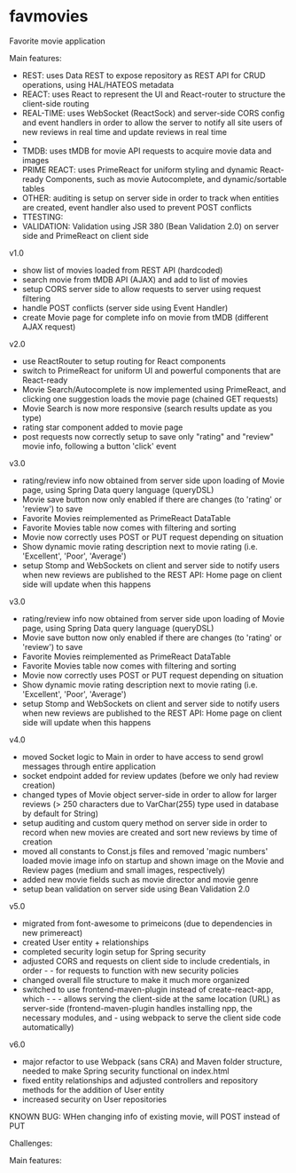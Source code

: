 # favmovies

Favorite movie application

Main features:
- REST: uses Data REST to expose repository as REST API for CRUD operations, using HAL/HATEOS metadata
- REACT: uses React to represent the UI and React-router to structure the client-side routing
- REAL-TIME: uses WebSocket (ReactSock) and server-side CORS config and event handlers in order to allow the server to notify all site users of new reviews in real time and update reviews in real time
- 
- TMDB: uses tMDB for movie API requests to acquire movie data and images
- PRIME REACT: uses PrimeReact for uniform styling and dynamic React-ready Components, such as movie Autocomplete, and dynamic/sortable tables
- OTHER: auditing is setup on server side in order to track when entities are created, event handler also used to prevent POST conflicts
- TTESTING: 
- VALIDATION: Validation using JSR 380 (Bean Validation 2.0) on server side and PrimeReact on client side

v1.0
- show list of movies loaded from REST API (hardcoded)
- search movie from tMDB API (AJAX) and add to list of movies
- setup CORS server side to allow requests to server using request filtering
- handle POST conflicts (server side using Event Handler)
- create Movie page for complete info on movie from tMDB (different AJAX request)

v2.0
- use ReactRouter to setup routing for React components
- switch to PrimeReact for uniform UI and powerful components that are React-ready
- Movie Search/Autocomplete is now implemented using PrimeReact, and clicking one suggestion loads the movie page (chained GET requests)
- Movie Search is now more responsive (search results update as you type)
- rating star component added to movie page
- post requests now correctly setup to save only "rating" and "review" movie info, following a button 'click' event

v3.0
- rating/review info now obtained from server side upon loading of Movie page, using Spring Data query language (queryDSL)
- Movie save button now only enabled if there are changes (to 'rating' or 'review') to save
- Favorite Movies reimplemented as PrimeReact DataTable
- Favorite Movies table now comes with filtering and sorting
- Movie now correctly uses POST or PUT request depending on situation
- Show dynamic movie rating description next to movie rating (i.e. 'Excellent', 'Poor', 'Average')
- setup Stomp and WebSockets on client and server side to notify users when new reviews are published to the REST API:
Home page on client side will update when this happens

v3.0

- rating/review info now obtained from server side upon loading of Movie page, using Spring Data query language (queryDSL)
- Movie save button now only enabled if there are changes (to 'rating' or 'review') to save
- Favorite Movies reimplemented as PrimeReact DataTable
- Favorite Movies table now comes with filtering and sorting
- Movie now correctly uses POST or PUT request depending on situation
- Show dynamic movie rating description next to movie rating (i.e. 'Excellent', 'Poor', 'Average')
- setup Stomp and WebSockets on client and server side to notify users when new reviews are published to the REST API: Home page on client side will update when this happens

v4.0

- moved Socket logic to Main in order to have access to send growl messages through entire application
- socket endpoint added for review updates (before we only had review creation)
- changed types of Movie object server-side in order to allow for larger reviews (> 250 characters due to VarChar(255) type used in database by default for String)
- setup auditing and custom query method on server side in order to record when new movies are created and sort new reviews by time of creation
- moved all constants to Const.js files and removed 'magic numbers'
loaded movie image info on startup and shown image on the Movie and Review pages (medium and small images, respectively)
- added new movie fields such as movie director and movie genre
- setup bean validation on server side using Bean Validation 2.0

v5.0

- migrated from font-awesome to primeicons (due to dependencies in new primereact)
- created User entity + relationships
- completed security login setup for Spring security
- adjusted CORS and requests on client side to include credentials, in order - - for requests to function with new security policies
- changed overall file structure to make it much more organized
- switched to use frontend-maven-plugin instead of create-react-app, which - - - allows serving the client-side at the same location (URL) as server-side (frontend-maven-plugin handles installing npp, the necessary modules, and - using webpack to serve the client side code automatically)

v6.0
- major refactor to use Webpack (sans CRA) and Maven folder structure, needed 
to make Spring security functional on index.html
- fixed entity relationships and adjusted controllers and repository methods for the addition of User entity
- increased security on User repositories

KNOWN BUG: WHen changing info of existing movie, will POST instead of PUT


Challenges:



Main features:
